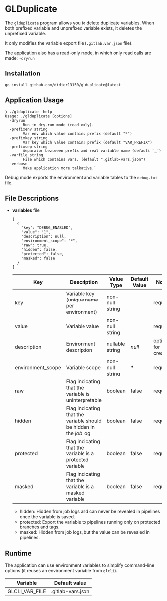 # GLDuplicate

The `glduplicate` program allows you to delete duplicate variables. When both prefixed variable and unprefixed variable exists, it deletes the unprefixed variable.

It only modifies the variable export file (`.gitlab.var.json` file).

The application also has a read-only mode, in which only read calls are made: `-dryrun`

## Installation

```
go install github.com/didier13150/glduplicate@latest
```

## Application Usage

```
❯ ./glduplicate -help
Usage: ./glduplicate [options]
  -dryrun
        Run in dry-run mode (read only).
  -prefixenv string
        Var env which value contains prefix (default "*")
  -prefixkey string
        Var key which value contains prefix (default "VAR_PREFIX")
  -prefixsep string
        Separator beztween prefix and real variable name (default "_")
  -varfile string
        File which contains vars. (default ".gitlab-vars.json")
  -verbose
        Make application more talkative.`
```

Debug mode exports the environment and variable tables to the `debug.txt` file.

## File Descriptions

* **variables** file

    ```
    [
      {
        "key": "DEBUG_ENABLED",
        "value": "1",
        "description": null,
        "environment_scope": "*",
        "raw": true,
        "hidden": false,
        "protected": false,
        "masked": false
      }
    ]
    ```
    | Key               | Description                                                         | Value Type      | Default Value | Notes                 |
    | ----------------- | ------------------------------------------------------------------- | --------------- | ------------- | --------------------- |
    | key               | Variable key (unique name per environment)                          | non-null string |               | required              |
    | value             | Variable value                                                      | non-null string |               | required              |
    | description       | Environment description                                             | nullable string | _null_        | optional for creation |
    | environment_scope | Variable scope                                                      | non-null string | __*__         | required              |
    | raw               | Flag indicating that the variable is uninterpretable                | boolean         | false         | required              |
    | hidden            | Flag indicating that the variable should be hidden in the *job* log | boolean         | false         | required              |
    | protected         | Flag indicating that the variable is a protected variable           | boolean         | false         | required              |
    | masked            | Flag indicating that the variable is a masked variable              | boolean         | false         | required              |

    * hidden: Hidden from job logs and can never be revealed in pipelines once the variable is saved.
    * protected: Export the variable to pipelines running only on protected branches and tags.
    * masked: Hidden from job logs, but the value can be revealed in pipelines.


## Runtime

The application can use environment variables to simplify command-line options (it reuses an environment variable from `glcli`)..

| Variable            | Default value               |
| ------------------- | --------------------------- |
| GLCLI_VAR_FILE      | .gitlab-vars.json           |

